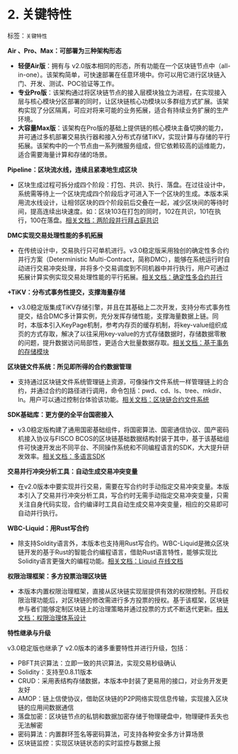 # 2. 关键特性
标签：``关键特性``

**Air 、Pro、Max：可部署为三种架构形态**

- **轻便Air版**：拥有与 v2.0版本相同的形态，所有功能在一个区块链节点中（all-in-one）。该架构简单，可快速部署在任意环境中。你可以用它进行区块链入门、开发、测试、POC验证等工作。
- **专业Pro版**：该架构通过将区块链节点的接入层模块独立为进程，在实现接入层与核心模块分区部署的同时，让区块链核心功模块以多群组方式扩展。该架构实现了分区隔离，可应对将来可能的业务拓展，适合有持续业务扩展的生产环境。
- **大容量Max版**：该架构在Pro版的基础上提供链的核心模块主备切换的能力，并可通过多机部署交易执行器和接入分布式存储TiKV，实现计算与存储的平行拓展。该架构中的一个节点由一系列微服务组成，但它依赖较高的运维能力，适合需要海量计算和存储的场景。

**Pipeline：区块流水线，连续且紧凑地生成区块**

* 区块生成过程可拆分成四个阶段：打包、共识、执行、落盘。在过往设计中，系统需等待上一个区块完成四个阶段后才可进入下一个区块的生成。本版本采用流水线设计，让相邻区块的四个阶段前后交叠在一起，减少区块间的等待时间，提高连续出块速度。如：区块103在打包的同时，102在共识，101在执行，100在落盘。[相关文档：两阶段并行拜占庭共识](./design/consensus/consensus.md)

**DMC实现交易处理性能的多机拓展**

* 在传统设计中，交易执行只可单机进行。v3.0稳定版采用独创的确定性多合约并行方案（Deterministic Multi-Contract，简称DMC），能够在系统运行时自动进行交易冲突处理，并将多个交易调度到不同机器中并行执行，用户可通过拓展计算实例实现交易处理性能的平行拓展。[相关文档：确定性多合约并行](./design/DMC.md)

**+TiKV：分布式事务性提交，支撑海量存储**

* v3.0稳定版集成TiKV存储引擎，并且在其基础上二次开发，支持分布式事务性提交，结合DMC多计算实例，充分发挥存储性能，支撑海量数据上链。同时，本版本引入KeyPage机制，参考内存页的缓存机制，将key-value组织成页的方式存取，解决了以往采用key-value的方式存储数据时，存储数据零散的问题，提升数据访问局部性，更适合大批量数据存取。[相关文档：基于事务的存储模块](./design/storage.md)

**区块链文件系统：所见即所得的合约数据管理**

* 支持通过区块链文件系统管理链上资源，可像操作文件系统一样管理链上的合约，并通过合约的路径进行调用，命令包括：pwd、cd、ls、tree、mkdir、ln。用户可以通过控制台体验该功能。[相关文档：区块链合约文件系统](./design/contract_directory.md)

**SDK基础库：更方便的全平台国密接入**

* v3.0稳定版构建了通用国密基础组件，将国密算法、国密通信协议、国产密码机接入协议与FISCO BCOS的区块链基础数据结构封装于其中，基于该基础组件可快速开发出不同平台、不同操作系统和不同编程语言的SDK，大大提升研发效率。[相关文档：多语言SDK](./develop/sdk/index.md)

**交易并行冲突分析工具：自动生成交易冲突变量**

* 在v2.0版本中要实现并行交易，需要在写合约时手动指定交易冲突变量。本版本引入了交易并行冲突分析工具，写合约时无需手动指定交易冲突变量，只需关注自身代码实现，合约编译时工具自动生成交易冲突变量，相应的交易即可自动并行执行。

**WBC-Liquid：用Rust写合约**

* 除支持Soldity语言外，本版本也支持用Rust写合约。WBC-Liquid是微众区块链开发的基于Rust的智能合约编程语言，借助Rust语言特性，能够实现比Solidity语言更强大的编程功能。[相关文档：Liquid 在线文档](https://liquid-doc.readthedocs.io/zh_CN/latest/)

**权限治理框架：多方投票治理区块链**

* 本版本内置权限治理框架，直接从区块链实现层提供有效的权限控制。开启权限治理功能后，对区块链的修改需进行多方投票的授权。基于该框架，区块链参与者们能够定制区块链上的治理策略并通过投票的方式不断迭代更新。[相关文档：权限治理体系设计](./design/committee_design.md)

**特性继承与升级**

v3.0稳定版也继承了 v2.0版本的诸多重要特性并进行升级，包括：

- PBFT共识算法：立即一致的共识算法，实现交易秒级确认
- Solidity：支持至0.8.11版本
- CRUD：采用表结构存储数据，本版本中封装了更易用的接口，对业务开发更友好
- AMOP：链上信使协议，借助区块链的P2P网络实现信息传输，实现接入区块链的应用间数据通信
- 落盘加密：区块链节点的私钥和数据加密存储于物理硬盘中，物理硬件丢失也无法解密
- 密码算法：内置群环签名等密码算法，可支持各种安全多方计算场景
- 区块链监控：实现区块链状态的实时监控与数据上报
